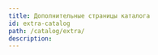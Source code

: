 ```yaml
---
title: Дополнительные страницы каталога
id: extra-catalog
path: /catalog/extra/
description: 
---
```

